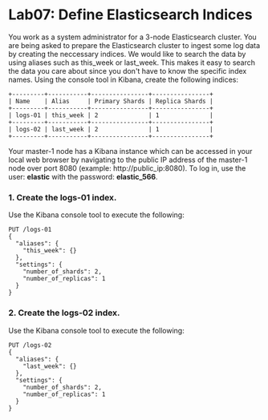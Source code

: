 # Lab07: Define Elasticsearch Indices 


You work as a system administrator for a 3-node Elasticsearch cluster. You are being asked to prepare the Elasticsearch cluster to ingest some log data by creating the neccessary indices. We would like to search the data by using aliases such as this_week or last_week. This makes it easy to search the data you care about since you don't have to know the specific index names. Using the console tool in Kibana, create the following indices:
``` 
+---------+-----------+----------------+----------------+
| Name    | Alias     | Primary Shards | Replica Shards |
+---------+-----------+----------------+----------------+
| logs-01 | this_week | 2              | 1              |
+---------+-----------+----------------+----------------+
| logs-02 | last_week | 2              | 1              |
+---------+-----------+----------------+----------------+
```

Your master-1 node has a Kibana instance which can be accessed in your local web browser by navigating to the public IP address of the master-1 node over port 8080 (example: http://public_ip:8080). To log in, use the user: **elastic**  with the password: **elastic_566**.


### 1. Create the logs-01 index.

Use the Kibana console tool to execute the following:
```
PUT /logs-01
{
  "aliases": {
    "this_week": {}
  },
  "settings": {
    "number_of_shards": 2,
    "number_of_replicas": 1
  }
}
```
### 2. Create the logs-02 index.

Use the Kibana console tool to execute the following:
```
PUT /logs-02
{
  "aliases": {
    "last_week": {}
  },
  "settings": {
    "number_of_shards": 2,
    "number_of_replicas": 1
  }
}
```
